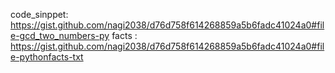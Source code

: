 code_sinppet: https://gist.github.com/nagi2038/d76d758f614268859a5b6fadc41024a0#file-gcd_two_numbers-py
facts : https://gist.github.com/nagi2038/d76d758f614268859a5b6fadc41024a0#file-pythonfacts-txt